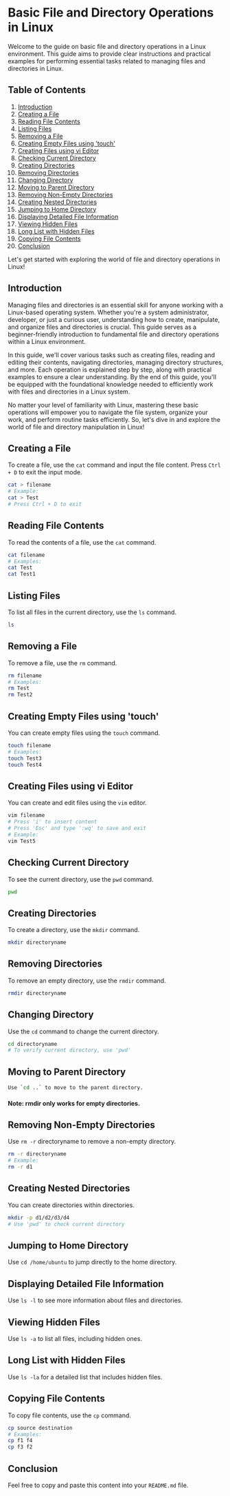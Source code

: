 # Basic File and Directory Operations in Linux

Welcome to the guide on basic file and directory operations in a Linux environment. This guide aims to provide clear instructions and practical examples for performing essential tasks related to managing files and directories in Linux.

## Table of Contents

1. [Introduction](#introduction)
2. [Creating a File](#creating-a-file)
3. [Reading File Contents](#reading-file-contents)
4. [Listing Files](#listing-files)
5. [Removing a File](#removing-a-file)
6. [Creating Empty Files using 'touch'](#creating-empty-files-using-touch)
7. [Creating Files using vi Editor](#creating-files-using-vi-editor)
8. [Checking Current Directory](#checking-current-directory)
9. [Creating Directories](#creating-directories)
10. [Removing Directories](#removing-directories)
11. [Changing Directory](#changing-directory)
12. [Moving to Parent Directory](#moving-to-parent-directory)
13. [Removing Non-Empty Directories](#removing-non-empty-directories)
14. [Creating Nested Directories](#creating-nested-directories)
15. [Jumping to Home Directory](#jumping-to-home-directory)
16. [Displaying Detailed File Information](#displaying-detailed-file-information)
17. [Viewing Hidden Files](#viewing-hidden-files)
18. [Long List with Hidden Files](#long-list-with-hidden-files)
19. [Copying File Contents](#copying-file-contents)
20. [Conclusion](#conclusion)

Let's get started with exploring the world of file and directory operations in Linux!

## Introduction

Managing files and directories is an essential skill for anyone working with a Linux-based operating system. Whether you're a system administrator, developer, or just a curious user, understanding how to create, manipulate, and organize files and directories is crucial. This guide serves as a beginner-friendly introduction to fundamental file and directory operations within a Linux environment.

In this guide, we'll cover various tasks such as creating files, reading and editing their contents, navigating directories, managing directory structures, and more. Each operation is explained step by step, along with practical examples to ensure a clear understanding. By the end of this guide, you'll be equipped with the foundational knowledge needed to efficiently work with files and directories in a Linux system.

No matter your level of familiarity with Linux, mastering these basic operations will empower you to navigate the file system, organize your work, and perform routine tasks efficiently. So, let's dive in and explore the world of file and directory manipulation in Linux!

## Creating a File

To create a file, use the `cat` command and input the file content. Press `Ctrl + D` to exit the input mode.

```bash
cat > filename
# Example:
cat > Test
# Press Ctrl + D to exit
```

## Reading File Contents

To read the contents of a file, use the `cat` command.

```bash
cat filename
# Examples:
cat Test
cat Test1
```

## Listing Files

To list all files in the current directory, use the `ls` command.

```bash
ls
```



## Removing a File

To remove a file, use the `rm` command.

```bash
rm filename
# Examples:
rm Test
rm Test2
```

## Creating Empty Files using 'touch'

You can create empty files using the `touch` command.

```bash
touch filename
# Examples:
touch Test3
touch Test4
```

## Creating Files using vi Editor

You can create and edit files using the `vim` editor.

```bash
vim filename
# Press 'i' to insert content
# Press 'Esc' and type ':wq' to save and exit
# Example:
vim Test5
```

## Checking Current Directory

To see the current directory, use the `pwd` command.
```bash
pwd
```

## Creating Directories

To create a directory, use the `mkdir` command.
```bash
mkdir directoryname
```

## Removing Directories

To remove an empty directory, use the `rmdir` command.

```bash
rmdir directoryname
```

## Changing Directory

Use the `cd` command to change the current directory.
```bash
cd directoryname
# To verify current directory, use 'pwd'
```

## Moving to Parent Directory

```bash
Use `cd ..` to move to the parent directory.
```


#### Note: rmdir only works for empty directories.

## Removing Non-Empty Directories

Use `rm -r` directoryname to remove a non-empty directory.
```bash
rm -r directoryname
# Example:
rm -r d1
```

## Creating Nested Directories

You can create directories within directories.
```bash
mkdir -p d1/d2/d3/d4
# Use 'pwd' to check current directory
```

## Jumping to Home Directory

Use `cd /home/ubuntu` to jump directly to the home directory.



## Displaying Detailed File Information

Use `ls -l` to see more information about files and directories.


## Viewing Hidden Files

Use `ls -a` to list all files, including hidden ones.

## Long List with Hidden Files

Use `ls -la` for a detailed list that includes hidden files.

## Copying File Contents

To copy file contents, use the `cp` command.

```bash
cp source destination
# Examples:
cp f1 f4
cp f3 f2
```

## Conclusion


Feel free to copy and paste this content into your `README.md` file.


